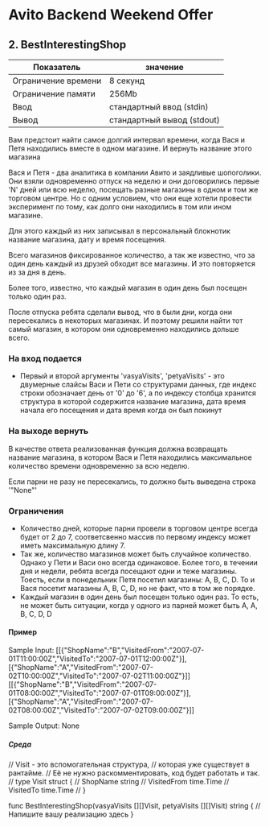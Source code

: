 # Avito Backend Weekend Offer

## 2. BestInterestingShop

| Показатель           | значение                   |
|----------------------|----------------------------|
| Ограничение времени  | 8 секунд                   |
| Ограничение памяти   | 256Mb                      |
| Ввод                 | стандартный ввод (stdin)   |
| Вывод                | стандартный вывод (stdout) |

Вам предстоит найти самое долгий интервал времени, когда Вася и Петя находились вместе в одном магазине. И вернуть название этого магазина

Вася и Петя - два аналитика в компании Авито и заядливые шопоголики. Они взяли одновременно отпуск на неделю и они договорились первые 'N' дней или всю неделю, посещать разные магазины в одном и том же торговом центре. Но с одним условием, что они еще хотели провести эксперимент по тому, как долго они находились в том или ином магазине.

Для этого каждый из них записывал в персональный блокнотик название магазина, дату и время посещения.

Всего магазинов фиксированное количество, а так же известно, что за один день каждый из друзей обходит все магазины. И это повторяется из за дня в день.

Более того, известно, что каждый магазин в один день был посещен только один раз.

После отпуска ребята сделали вывод, что в были дни, когда они пересекались в некоторых магазинах. И поэтому решили найти тот самый магазин, в котором они одновременно находились дольше всего.

### На вход подается

- Первый и второй аргументы 'vasyaVisits', 'petyaVisits' - это двумерные слайсы Васи и Пети со структурами данных, где индекс строки обозначает день от '0' до '6', а по индексу столбца хранится структура в которой содержится название магазина, дата время начала его посещения и дата время когда он был покинут

### На выходе вернуть

В качестве ответа реализованная функция должна возвращать название магазина, в котором Вася и Петя находились максимальное количество времени одновременно за всю неделю.

Если парни не разу не пересекались, то должно быть выведена строка '"None"'

### Ограничения

- Количество дней, которые парни провели в торговом центре всегда будет от 2 до 7, соответсвенно массив по первому индексу может иметь максимальную длину 7.
- Так же, количество магазинов может быть случайное количество. Однако у Пети и Васи оно всегда одинаковое. Более того, в течении дня и недели, ребята всегда посещают одни и теже магазины.  Тоесть, если в понедельник Петя посетил магазины: A, B, C, D. То и Вася посетит магазины A, B, C, D, но не факт, что в том же порядке.
- Каждый магазин в один день был посещен только один раз. То есть, не может быть ситуации, когда у одного из парней может быть A, A, B, C, D, D

#### Пример

Sample Input:
[[{"ShopName":"B","VisitedFrom":"2007-07-01T11:00:00Z","VisitedTo":"2007-07-01T12:00:00Z"}],[{"ShopName":"A","VisitedFrom":"2007-07-02T10:00:00Z","VisitedTo":"2007-07-02T11:00:00Z"}]]
[[{"ShopName":"B","VisitedFrom":"2007-07-01T08:00:00Z","VisitedTo":"2007-07-01T09:00:00Z"}],[{"ShopName":"A","VisitedFrom":"2007-07-02T08:00:00Z","VisitedTo":"2007-07-02T09:00:00Z"}]]

Sample Output:
None

##### Среда

// Visit - это вспомогательная структура,
// которая уже существует в рантайме.
// Её не нужно раскомментировать, код будет работать и так.
// type Visit struct {
// 	 ShopName    string
// 	 VisitedFrom time.Time
//	 VisitedTo   time.Time
// }

func BestInterestingShop(vasyaVisits [][]Visit, petyaVisits [][]Visit) string {
// Напишите вашу реализацию здесь
}
